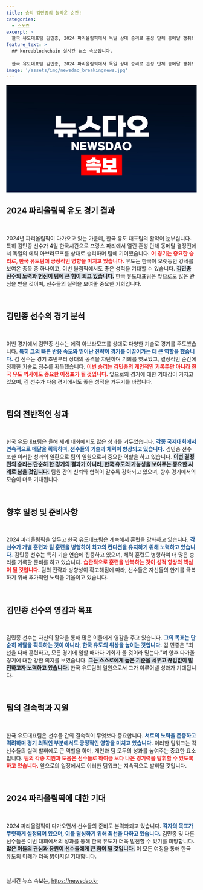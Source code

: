 ```yaml
---
title: 승리 김민종의 놀라운 순간!
categories:
  - 스포츠
excerpt: >
  한국 유도대표팀 김민종, 2024 파리올림픽에서 독일 상대 승리로 혼성 단체 동메달 쟁취! 그의 열정이 만든 역동적인 순간을 놓치지 마세요!
feature_text: >
  ## koreablockchain 실시간 뉴스 속보입니다.

  한국 유도대표팀 김민종, 2024 파리올림픽에서 독일 상대 승리로 혼성 단체 동메달 쟁취! 그의 열정이 만든 역동적인 순간을 놓치지 마세요!
image: '/assets/img/newsdao_breakingnews.jpg'
---
```


<p><img src="/assets/img/newsdao_breakingnews.jpg" alt="koreablockchain 속보" /></p>

<h2 data-ke-size="size26">2024 파리올림픽 유도 경기 결과</h2>

<p data-ke-size="size16">&nbsp;</p>

<p data-ke-size="size16">2024년 파리올림픽이 다가오고 있는 가운데, 한국 유도 대표팀의 활약이 눈부십니다. 특히 김민종 선수가 4일 한국시간으로 프랑스 파리에서 열린 혼성 단체 동메달 결정전에서 독일의 에릭 아브라모프를 상대로 승리하며 팀에 기여했습니다. <b><span style="color: #ee2323;">이 경기는 중요한 승리로, 한국 유도팀에 긍정적인 영향을 미치고 있습니다.</span></b> 유도는 한국이 오랫동안 강세를 보여온 종목 중 하나이고, 이번 올림픽에서도 좋은 성적을 기대할 수 있습니다. <b><span style="background-color: #21538527;">김민종 선수의 노력과 헌신이 팀에 큰 힘이 되고 있습니다.</span></b> 한국 유도대표팀은 앞으로도 많은 관심을 받을 것이며, 선수들의 실력을 보여줄 중요한 기회입니다.</p>

<p data-ke-size="size16">&nbsp;</p>

<h2 data-ke-size="size26">김민종 선수의 경기 분석</h2>

<p data-ke-size="size16">&nbsp;</p>

<p data-ke-size="size16">이번 경기에서 김민종 선수는 에릭 아브라모프를 상대로 다양한 기술로 경기를 주도했습니다. <b><span style="color: #1a5490;">특히 그의 빠른 반응 속도와 뛰어난 전략이 경기를 이끌어가는 데 큰 역할을 했습니다.</span></b> 김 선수는 경기 초반부터 상대의 공격을 차단하며 기회를 엿보았고, 결정적인 순간에 정확한 기술로 점수를 획득했습니다. <b><span style="color: #ee2323;">이번 승리는 김민종의 개인적인 기록뿐만 아니라 한국 유도 역사에도 중요한 이정표가 될 것입니다.</span></b> 앞으로의 경기에 대한 기대감이 커지고 있으며, 김 선수가 다음 경기에서도 좋은 성적을 거두기를 바랍니다.</p>

<p data-ke-size="size16">&nbsp;</p>

<h2 data-ke-size="size26">팀의 전반적인 성과</h2>

<p data-ke-size="size16">&nbsp;</p>

<p data-ke-size="size16">한국 유도대표팀은 올해 세계 대회에서도 많은 성과를 거두었습니다. <b><span style="color: #1a5490;">각종 국제대회에서 연속적으로 메달을 획득하며, 선수들의 기술과 체력이 향상되고 있습니다.</span></b> 김민종 선수 또한 이러한 성과의 일환으로 팀의 일원으로서 중요한 역할을 하고 있습니다. <b><span style="background-color: #21538527;">이번 결정전의 승리는 단순히 한 경기의 결과가 아니라, 한국 유도의 가능성을 보여주는 중요한 사례로 남을 것입니다.</span></b> 팀원 간의 신뢰와 협력이 갈수록 강화되고 있으며, 향후 경기에서의 모습이 더욱 기대됩니다.</p>

<p data-ke-size="size16">&nbsp;</p>

<h2 data-ke-size="size26">향후 일정 및 준비사항</h2>

<p data-ke-size="size16">&nbsp;</p>

<p data-ke-size="size16">2024 파리올림픽을 앞두고 한국 유도대표팀은 계속해서 훈련을 강화하고 있습니다. <b><span style="color: #1a5490;">각 선수가 개별 훈련과 팀 훈련을 병행하여 최고의 컨디션을 유지하기 위해 노력하고 있습니다.</span></b> 김민종 선수는 특히 기술 연습에 집중하고 있으며, 체력 훈련도 병행하여 더 많은 승리를 기록할 준비를 하고 있습니다. <b><span style="color: #ee2323;">습관적으로 훈련을 반복하는 것이 성적 향상의 핵심이 될 것입니다.</span></b> 팀의 전략과 방향성이 확고해짐에 따라, 선수들은 자신들의 한계를 극복하기 위해 추가적인 노력을 기울이고 있습니다.</p>

<p data-ke-size="size16">&nbsp;</p>

<h2 data-ke-size="size26">김민종 선수의 영감과 목표</h2>

<p data-ke-size="size16">&nbsp;</p>

<p data-ke-size="size16">김민종 선수는 자신의 활약을 통해 많은 이들에게 영감을 주고 있습니다. <b><span style="color: #1a5490;">그의 목표는 단순히 메달을 획득하는 것이 아니라, 한국 유도의 위상을 높이는 것입니다.</span></b> 김 민종은 "최선을 다해 훈련하고, 모든 경기에 임할 때마다 기회가 올 것이라 믿는다."며 향후 다가올 경기에 대한 강한 의지를 보였습니다. <b><span style="background-color: #21538527;">그는 스스로에게 높은 기준을 세우고 끊임없이 발전하고자 노력하고 있습니다.</span></b> 한국 유도팀의 일원으로서 그가 이루어낼 성과가 기대됩니다.</p>

<p data-ke-size="size16">&nbsp;</p>

<h2 data-ke-size="size26">팀의 결속력과 지원</h2>

<p data-ke-size="size16">&nbsp;</p>

<p data-ke-size="size16">한국 유도대표팀은 선수들 간의 결속력이 무엇보다 중요합니다. <b><span style="color: #1a5490;">서로의 노력을 존중하고 격려하며 경기 외적인 부분에서도 긍정적인 영향을 미치고 있습니다.</span></b> 이러한 팀워크는 각 선수들의 실력 발휘에도 큰 역할을 하며, 개인과 팀 모두의 성과를 높여주는 중요한 요소입니다. <b><span style="color: #ee2323;">팀의 각종 지원과 도움은 선수들로 하여금 보다 나은 경기력을 발휘할 수 있도록 하고 있습니다.</span></b> 앞으로의 일정에서도 이러한 팀워크는 지속적으로 발휘될 것입니다.</p>

<p data-ke-size="size16">&nbsp;</p>

<h2 data-ke-size="size26">2024 파리올림픽에 대한 기대</h2>

<p data-ke-size="size16">&nbsp;</p>

<p data-ke-size="size16">2024 파리올림픽이 다가오면서 선수들의 준비도 본격화되고 있습니다. <b><span style="color: #1a5490;">각자의 목표가 뚜렷하게 설정되어 있으며, 이를 달성하기 위해 최선을 다하고 있습니다.</span></b> 김민종 및 다른 선수들은 이번 대회에서의 성과를 통해 한국 유도가 더욱 발전할 수 있기를 희망합니다. <b><span style="background-color: #21538527;">많은 이들의 관심과 응원이 선수들에게 큰 힘이 될 것입니다.</span></b> 이 모든 여정을 통해 한국 유도의 미래가 더욱 밝아지길 기대합니다.</p>

<p data-ke-size="size16">&nbsp;</p>
실시간 뉴스 속보는, <a href="https://newsdao.kr" rel="dofollow">https://newsdao.kr</a>


